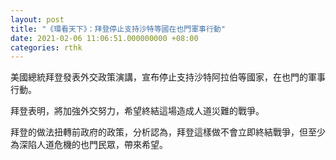 ```yaml
---
layout: post
title: "《環看天下》：拜登停止支持沙特等國在也門軍事行動"
date: 2021-02-06 11:06:51.000000000 +08:00
categories: rthk
---
```


美國總統拜登發表外交政策演講，宣布停止支持沙特阿拉伯等國家，在也門的軍事行動。

拜登表明，將加強外交努力，希望終結這場造成人道災難的戰爭。

拜登的做法扭轉前政府的政策，分析認為，拜登這樣做不會立即終結戰爭，但至少為深陷人道危機的也門民眾，帶來希望。

